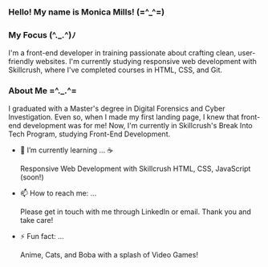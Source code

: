 ### Hello! My name is Monica Mills! (=^_^=)

<!--
**Miru0083/Miru0083** is a ✨ _special_ ✨ repository because its `README.md` (this file) appears on your GitHub profile. -->

### My Focus (^._.^)ﾉ

I'm a front-end developer in training passionate about crafting clean, user-friendly websites. I'm currently studying responsive web development with Skillcrush, where I've completed courses in HTML, CSS, and Git.

### About Me  =^._.^= 

I graduated with a Master's degree in Digital Forensics and Cyber Investigation. Even so, when I made my first landing page, I knew that front-end development was for me! Now, I'm currently in Skillcrush's Break Into Tech Program, studying Front-End Development. 

  - 🌱 I’m currently learning ... ☕

    Responsive Web Development with Skillcrush
    HTML, CSS, JavaScript (soon!)

  - 📫 How to reach me: ... 

    Please get in touch with me through LinkedIn or email. Thank you and take care! 

  - ⚡ Fun fact: ...

    Anime, Cats, and Boba with a splash of Video Games! 
